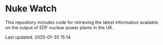 # Nuke Watch

This repository includes code for retrieving the latest information available on the output of EDF nuclear power plants in the UK.

Last updated: 2025-01-30 15:14